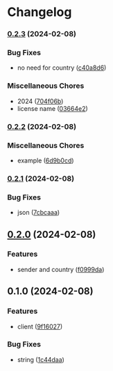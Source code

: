 # Changelog

### [0.2.3](https://www.github.com/brokeyourbike/wizall-api-client-php/compare/v0.2.2...v0.2.3) (2024-02-08)


### Bug Fixes

* no need for country ([c40a8d6](https://www.github.com/brokeyourbike/wizall-api-client-php/commit/c40a8d68213bdb88eda1b521982b57813b24fc5c))


### Miscellaneous Chores

* 2024 ([704f06b](https://www.github.com/brokeyourbike/wizall-api-client-php/commit/704f06b38d2ad1fa30b4d84e88962480af003ccd))
* license name ([03664e2](https://www.github.com/brokeyourbike/wizall-api-client-php/commit/03664e2f497253ac68183b65c8956006e064c9bd))

### [0.2.2](https://www.github.com/brokeyourbike/wizall-api-client-php/compare/v0.2.1...v0.2.2) (2024-02-08)


### Miscellaneous Chores

* example ([6d9b0cd](https://www.github.com/brokeyourbike/wizall-api-client-php/commit/6d9b0cdb8ce5d4d85914d40e0b5fe29619c0816c))

### [0.2.1](https://www.github.com/brokeyourbike/wizall-api-client-php/compare/v0.2.0...v0.2.1) (2024-02-08)


### Bug Fixes

* json ([7cbcaaa](https://www.github.com/brokeyourbike/wizall-api-client-php/commit/7cbcaaa31786a317b2319b23e0a01bc281afd84a))

## [0.2.0](https://www.github.com/brokeyourbike/wizall-api-client-php/compare/v0.1.0...v0.2.0) (2024-02-08)


### Features

* sender and country ([f0999da](https://www.github.com/brokeyourbike/wizall-api-client-php/commit/f0999da8e411be568b832d4fdb7c196cc6df3b71))

## 0.1.0 (2024-02-08)


### Features

* client ([9f16027](https://www.github.com/brokeyourbike/wizall-api-client-php/commit/9f16027711828ae9d6dffc72d1a69529facc40dc))


### Bug Fixes

* string ([1c44daa](https://www.github.com/brokeyourbike/wizall-api-client-php/commit/1c44daacb983c72bb89450b0c3cbe43a0a6d1402))
